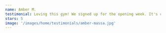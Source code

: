 ```yaml
---
name: Amber M.
testimonial: Loving this gym! We signed up for the opening week. It's clean and new and the class sizes are small for now. It's a hidden gem but I'm sure not for long!
stars: 5
image: '/images/home/testimonials/amber-massa.jpg'
---
```

